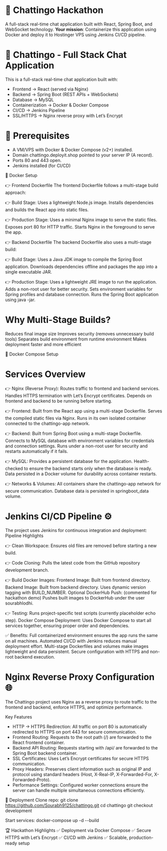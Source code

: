 # 🚀 Chattingo Hackathon

A full-stack real-time chat application built with React, Spring Boot, and WebSocket technology. **Your mission**: Containerize this application using Docker and deploy it to Hostinger VPS using Jenkins CI/CD pipeline.


# 🚀 Chattingo - Full Stack Chat Application

This is a full-stack real-time chat application built with:
- Frontend → React (served via Nginx)
- Backend → Spring Boot (REST APIs + WebSockets)
- Database → MySQL
- Containerization → Docker & Docker Compose
- CI/CD → Jenkins Pipeline
- SSL/HTTPS → Nginx reverse proxy with Let’s Encrypt

# 🚀 Prerequisites
- A VM/VPS with Docker & Docker Compose (v2+) installed.
- Domain chattingo.deployit.shop pointed to your server IP (A record).
- Ports 80 and 443 open.
- Jenkins installed (for CI/CD)

🐳 Docker Setup

👉 Frontend Dockerfile
The frontend Dockerfile follows a multi-stage build approach:

👉 Build Stage:
Uses a lightweight Node.js image.
Installs dependencies and builds the React app into static files.

👉 Production Stage:
Uses a minimal Nginx image to serve the static files.
Exposes port 80 for HTTP traffic.
Starts Nginx in the foreground to serve the app.

👉 Backend Dockerfile
The backend Dockerfile also uses a multi-stage build:

👉 Build Stage:
Uses a Java JDK image to compile the Spring Boot application.
Downloads dependencies offline and packages the app into a single executable JAR.

👉 Production Stage:
Uses a lightweight JRE image to run the application.
Adds a non-root user for better security.
Sets environment variables for Spring profiles and database connection.
Runs the Spring Boot application using java -jar.

# Why Multi-Stage Builds?
Reduces final image size
Improves security (removes unnecessary build tools)
Separates build environment from runtime environment
Makes deployment faster and more efficient

🐳 Docker Compose Setup

# Services Overview

👉 Nginx (Reverse Proxy):
Routes traffic to frontend and backend services.
Handles HTTPS termination with Let’s Encrypt certificates.
Depends on frontend and backend to be running before starting.

👉 Frontend:
Built from the React app using a multi-stage Dockerfile.
Serves the compiled static files via Nginx.
Runs in its own isolated container connected to the chattingo-app network.

👉 Backend:
Built from Spring Boot using a multi-stage Dockerfile.
Connects to MySQL database with environment variables for credentials and connection settings.
Runs under a non-root user for security and restarts automatically if it fails.

👉 MySQL:
Provides a persistent database for the application.
Health-checked to ensure the backend starts only when the database is ready.
Data persisted in a Docker volume for durability across container restarts.

👉 Networks & Volumes:
All containers share the chattingo-app network for secure communication.
Database data is persisted in springboot_data volume.

# Jenkins CI/CD Pipeline ⚙️

The project uses Jenkins for continuous integration and deployment:
Pipeline Highlights

👉 Clean Workspace:
Ensures old files are removed before starting a new build.

👉 Code Cloning:
Pulls the latest code from the GitHub repository development branch.

👉 Build Docker Images:
Frontend Image: Built from frontend directory.
Backend Image: Built from backend directory.
Uses dynamic version tagging with BUILD_NUMBER.
Optional DockerHub Push: (commented for hackathon demo)
Pushes built images to DockerHub under the user sourabhlodhi.

👉 Testing:
Runs project-specific test scripts (currently placeholder echo step).
Docker Compose Deployment:
Uses Docker Compose to start all services together, ensuring proper order and dependencies.

✅ Benefits:
Full containerized environment ensures the app runs the same on all machines.
Automated CI/CD with Jenkins reduces manual deployment effort.
Multi-stage Dockerfiles and volumes make images lightweight and data persistent.
Secure configuration with HTTPS and non-root backend execution.

# Nginx Reverse Proxy Configuration 🌐
The Chattingo project uses Nginx as a reverse proxy to route traffic to the frontend and backend, enforce HTTPS, and optimize performance.

Key Features
- HTTP → HTTPS Redirection:
All traffic on port 80 is automatically redirected to HTTPS on port 443 for secure communication.
- Frontend Routing:
Requests to the root path (/) are forwarded to the React frontend container.
- Backend API Routing:
Requests starting with /api/ are forwarded to the Spring Boot backend container.
- SSL Certificates:
Uses Let’s Encrypt certificates for secure HTTPS communication.
- Proxy Headers:
Preserves client information such as original IP and protocol using standard headers (Host, X-Real-IP, X-Forwarded-For, X-Forwarded-Proto).
- Performance Settings:
Configured worker connections ensure the server can handle multiple simultaneous connections efficiently.


🚀 Deployment
Clone repo: 
git clone https://github.com/Sourabh9125/chattingo.git
cd chattingo 
git checkout development

Start services:
docker-compose up -d --build

🏆 Hackathon Highlights
✅ Deployment via Docker Compose
✅ Secure HTTPS with Let’s Encrypt
✅ CI/CD with Jenkins
✅ Scalable, production-ready setup
